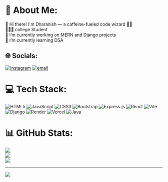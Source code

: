 # 💫 About Me:
👋 Hi there! I'm Dharanish — a caffeine-fueled code wizard 🧙‍♂️<br>
👨🏿‍🎓 college Student<br>🔭 I’m currently working on MERN and Django projects<br>🌱 I’m currently learning DSA


## 🌐 Socials:
[![Instagram](https://img.shields.io/badge/Instagram-%23E4405F.svg?logo=Instagram&logoColor=white)](https://instagram.com/x3__dharxnish__/) [![email](https://img.shields.io/badge/Email-D14836?logo=gmail&logoColor=white)](mailto:Dharanishwar.2006@gmail.com) 

# 💻 Tech Stack:
![HTML5](https://img.shields.io/badge/html5-%23E34F26.svg?style=for-the-badge&logo=html5&logoColor=white) ![JavaScript](https://img.shields.io/badge/javascript-%23323330.svg?style=for-the-badge&logo=javascript&logoColor=%23F7DF1E) ![CSS3](https://img.shields.io/badge/css3-%231572B6.svg?style=for-the-badge&logo=css3&logoColor=white) ![Bootstrap](https://img.shields.io/badge/bootstrap-%238511FA.svg?style=for-the-badge&logo=bootstrap&logoColor=white) ![Express.js](https://img.shields.io/badge/express.js-%23404d59.svg?style=for-the-badge&logo=express&logoColor=%2361DAFB) ![React](https://img.shields.io/badge/react-%2320232a.svg?style=for-the-badge&logo=react&logoColor=%2361DAFB) ![Vite](https://img.shields.io/badge/vite-%23646CFF.svg?style=for-the-badge&logo=vite&logoColor=white) ![Django](https://img.shields.io/badge/django-%23092E20.svg?style=for-the-badge&logo=django&logoColor=white) ![Render](https://img.shields.io/badge/Render-%46E3B7.svg?style=for-the-badge&logo=render&logoColor=white) ![Vercel](https://img.shields.io/badge/vercel-%23000000.svg?style=for-the-badge&logo=vercel&logoColor=white) ![Java](https://img.shields.io/badge/java-%23ED8B00.svg?style=for-the-badge&logo=openjdk&logoColor=white)
# 📊 GitHub Stats:
![](https://github-readme-stats.vercel.app/api?username=Dharanish-2006&theme=gotham&hide_border=false&include_all_commits=false&count_private=false)<br/>
![](https://nirzak-streak-stats.vercel.app/?user=Dharanish-2006&theme=gotham&hide_border=false)<br/>
![](https://github-readme-stats.vercel.app/api/top-langs/?username=Dharanish-2006&theme=gotham&hide_border=false&include_all_commits=false&count_private=false&layout=compact)

---
[![](https://visitcount.itsvg.in/api?id=Dharanish-2006&icon=6&color=1)](https://visitcount.itsvg.in)

<!-- Proudly created with GPRM ( https://gprm.itsvg.in ) -->
